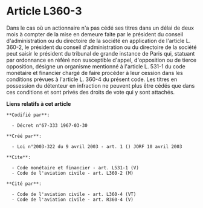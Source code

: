 # Article L360-3

Dans le cas où un actionnaire n'a pas cédé ses titres dans un délai de deux mois à compter de la mise en demeure faite par le
président du conseil d'administration ou du directoire de la société en application de l'article L. 360-2, le président du
conseil d'administration ou du directoire de la société peut saisir le président du tribunal de grande instance de Paris qui,
statuant par ordonnance en référé non susceptible d'appel, d'opposition ou de tierce opposition, désigne un organisme
mentionné à l'article L. 531-1 du code monétaire et financier chargé de faire procéder à leur cession dans les conditions
prévues à l'article L. 360-4 du présent code. Les titres en possession du détenteur en infraction ne peuvent plus être cédés
que dans ces conditions et sont privés des droits de vote qui y sont attachés.

**Liens relatifs à cet article**

	**Codifié par**:

	  - Décret n°67-333 1967-03-30

	**Créé par**:

	  - Loi n°2003-322 du 9 avril 2003 - art. 1 () JORF 10 avril 2003

	**Cite**:

	  - Code monétaire et financier - art. L531-1 (V)
	  - Code de l'aviation civile - art. L360-2 (M)

	**Cité par**:

	  - Code de l'aviation civile - art. L360-4 (VT)
	  - Code de l'aviation civile - art. R360-4 (V)
